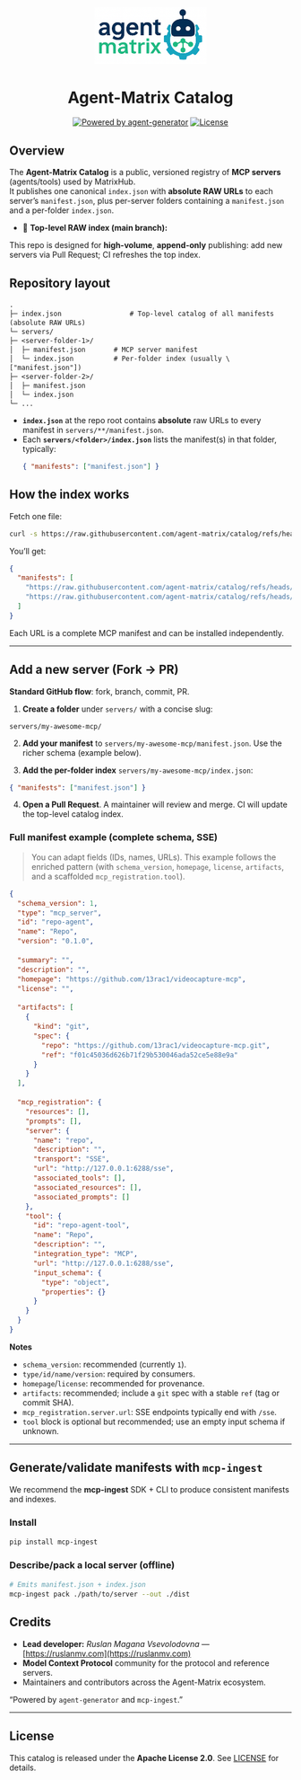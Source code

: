 <p align="center">
  <img src="https://github.com/agent-matrix/.github/blob/main/profile/logo.png" alt="Agent-Matrix Logo" width="200">
</p>

<h1 align="center">
  Agent-Matrix Catalog
</h1>

<p align="center">
  <a href="https://github.com/ruslanmv/agent-generator"><img src="https://img.shields.io/badge/Powered%20by-agent--generator-brightgreen" alt="Powered by agent-generator"></a>
  <a href="./LICENSE"><img src="https://img.shields.io/badge/License-Apache%202.0-blue" alt="License"></a>
</p>



## Overview

The **Agent-Matrix Catalog** is a public, versioned registry of **MCP servers** (agents/tools) used by MatrixHub.  
It publishes one canonical `index.json` with **absolute RAW URLs** to each server’s `manifest.json`, plus per-server folders containing a `manifest.json` and a per-folder `index.json`.

- 🔗 **Top-level RAW index (main branch):**

This repo is designed for **high-volume**, **append-only** publishing: add new servers via Pull Request; CI refreshes the top index.


## Repository layout

```
.
├─ index.json                 # Top-level catalog of all manifests (absolute RAW URLs)
└─ servers/
├─ <server-folder-1>/
│  ├─ manifest.json       # MCP server manifest
│  └─ index.json          # Per-folder index (usually \["manifest.json"])
├─ <server-folder-2>/
│  ├─ manifest.json
│  └─ index.json
└─ ...
```

- **`index.json`** at the repo root contains **absolute** raw URLs to every manifest in `servers/**/manifest.json`.
- Each **`servers/<folder>/index.json`** lists the manifest(s) in that folder, typically:
  ```json
  { "manifests": ["manifest.json"] }

## How the index works

Fetch one file:

```bash
curl -s https://raw.githubusercontent.com/agent-matrix/catalog/refs/heads/main/index.json
```

You’ll get:

```json
{
  "manifests": [
    "https://raw.githubusercontent.com/agent-matrix/catalog/refs/heads/main/servers/<folder-a>/manifest.json",
    "https://raw.githubusercontent.com/agent-matrix/catalog/refs/heads/main/servers/<folder-b>/manifest.json"
  ]
}
```

Each URL is a complete MCP manifest and can be installed independently.

---


## Add a new server (Fork → PR)

**Standard GitHub flow**: fork, branch, commit, PR.

1. **Create a folder** under `servers/` with a concise slug:

```
servers/my-awesome-mcp/
```

2. **Add your manifest** to `servers/my-awesome-mcp/manifest.json`.
   Use the richer schema (example below).

3. **Add the per-folder index** `servers/my-awesome-mcp/index.json`:

```json
{ "manifests": ["manifest.json"] }
```

4. **Open a Pull Request**.
   A maintainer will review and merge. CI will update the top-level catalog index.

### Full manifest example (complete schema, SSE)

> You can adapt fields (IDs, names, URLs). This example follows the enriched pattern (with `schema_version`, `homepage`, `license`, `artifacts`, and a scaffolded `mcp_registration.tool`).

```json
{
  "schema_version": 1,
  "type": "mcp_server",
  "id": "repo-agent",
  "name": "Repo",
  "version": "0.1.0",

  "summary": "",
  "description": "",
  "homepage": "https://github.com/13rac1/videocapture-mcp",
  "license": "",

  "artifacts": [
    {
      "kind": "git",
      "spec": {
        "repo": "https://github.com/13rac1/videocapture-mcp.git",
        "ref": "f01c45036d626b71f29b530046ada52ce5e88e9a"
      }
    }
  ],

  "mcp_registration": {
    "resources": [],
    "prompts": [],
    "server": {
      "name": "repo",
      "description": "",
      "transport": "SSE",
      "url": "http://127.0.0.1:6288/sse",
      "associated_tools": [],
      "associated_resources": [],
      "associated_prompts": []
    },
    "tool": {
      "id": "repo-agent-tool",
      "name": "Repo",
      "description": "",
      "integration_type": "MCP",
      "url": "http://127.0.0.1:6288/sse",
      "input_schema": {
        "type": "object",
        "properties": {}
      }
    }
  }
}
```

**Notes**

* `schema_version`: recommended (currently `1`).
* `type/id/name/version`: required by consumers.
* `homepage`/`license`: recommended for provenance.
* `artifacts`: recommended; include a `git` spec with a stable `ref` (tag or commit SHA).
* `mcp_registration.server.url`: SSE endpoints typically end with `/sse`.
* `tool` block is optional but recommended; use an empty input schema if unknown.

---

## Generate/validate manifests with `mcp-ingest`

We recommend the **mcp-ingest** SDK + CLI to produce consistent manifests and indexes.

### Install

```bash
pip install mcp-ingest
```

### Describe/pack a local server (offline)

```bash
# Emits manifest.json + index.json
mcp-ingest pack ./path/to/server --out ./dist
```


## Credits

* **Lead developer:** *Ruslan Magana Vsevolodovna* — [https://ruslanmv.com](https://ruslanmv.com)
* **Model Context Protocol** community for the protocol and reference servers.
* Maintainers and contributors across the Agent-Matrix ecosystem.

“Powered by `agent-generator` and `mcp-ingest`.”

---

## License

This catalog is released under the **Apache License 2.0**.
See [LICENSE](./LICENSE) for details.


